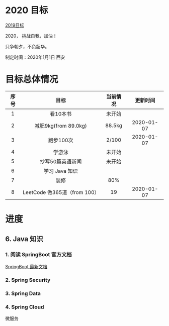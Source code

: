 # 2020 目标

[2019目标](./README2019.md)

2020， 挑战自我，加油！

只争朝夕，不负韶华。

制定时间：2020年1月1日 西安



# 目标总体情况

| 序号 |             目标             | 当前情况 |  更新时间  |
| :--: | :--------------------------: | :------: | :--------: |
|  1   |           看10本书           |  未开始  |            |
|  2   |     减肥9kg(from 89.0kg)     |  88.5kg  | 2020-01-07 |
|  3   |          跑步100次           |  2/100   | 2020-01-07 |
|  4   |            学游泳            |  未开始  |            |
|  5   |       抄写50篇英语新闻       |  未开始  |            |
|  6   |        学习 Java 知识        |          |            |
|  7   |             装修             |   80%    |            |
|  8   | LeetCode 做365道（from 100） |    19    | 2020-01-07 |



# 进度

## 6. Java 知识

### 1. 阅读 SpringBoot 官方文档

[SpringBoot 最新文档](https://docs.spring.io/spring-boot/docs/current/reference/)



### 2. Spring Security



### 3. Spring Data



### 4. Spring Cloud

微服务